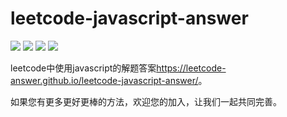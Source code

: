 # leetcode-javascript-answer #

![](https://img.shields.io/badge/language-javascript-green.svg)
![](https://img.shields.io/badge/Dependencies-MarkDown-brightgreen.svg)
![](https://img.shields.io/badge/VuePress-v1.x-blue.svg)
![](https://img.shields.io/badge/license-MIT-blue.svg)

leetcode中使用javascript的解题答案<https://leetcode-answer.github.io/leetcode-javascript-answer/>。

如果您有更多更好更棒的方法，欢迎您的加入，让我们一起共同完善。
